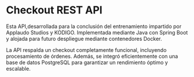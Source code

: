 # Checkout REST API

Esta API,desarrollada para la conclusión del entrenamiento impartido por Applaudo Studios y KODIGO. 
Implementada mediante Java con Spring Boot y alojada para futuro despliegue mediante contenedores Docker.

La API respalda un checkout completamente funcional, incluyendo procesamiento de órdenes. 
Además, se integró eficientemente con una base de datos PostgreSQL para garantizar un rendimiento óptimo y escalable.
